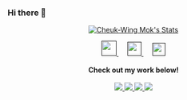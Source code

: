 ### Hi there 👋

<!--
**wangjunbo4/wangjunbo4** is a ✨ _special_ ✨ repository because its `README.md` (this file) appears on your GitHub profile.

Here are some ideas to get you started:

- 🔭 I’m currently working on ...
- 🌱 I’m currently learning ...
- 👯 I’m looking to collaborate on ...
- 🤔 I’m looking for help with ...
- 💬 Ask me about ...
- 📫 How to reach me: ...
- 😄 Pronouns: ...
- ⚡ Fun fact: ...
-->

<p align="center">
  <a href="https://github.com/wangjunbo4" class="rich-diff-level-one">
    <img src="https://github-readme-stats.vercel.app/api?username=wangjunbo4&title_color=333&text_color=777" alt="Cheuk-Wing Mok's Stats" >
    <!-- &hide=issues
    <img src="https://github-readme-stats.vercel.app/api?username=wangjunbo4&hide=issues&title_color=333&text_color=777" alt="Cheuk-Wing Mok's Stats" >
    -->
  </a>
</p>

<p align="center">
  <a href="" target="_blank" title="CSDN">
    <img src="https://img.icons8.com/material/48/000000/csdn.png" width="30px"/>
  </a>
  &emsp;
  <a href= "" target="_blank" title="WeChat">
    <img src="https://img.icons8.com/ios-filled/50/000000/weixing.png" width="28px"/>
  </a>
    &emsp;
    <a href="" target="_blank" alt="LinkedIn" title="LinkedIn">
    <img src="https://img.icons8.com/ios-filled/256/000000/linkedin.svg" width="26px"/>
  </a>
  <br><br>
    <strong>Check out my work below!</strong>
  <br><br>
  <a href="https://github.com/wangjunbo4">
    <img src="https://badges.pufler.dev/visits/wangjunbo4/wangjunbo4?style=flat-square&color=black&logo=github">
  </a>
  <a href="https://github.com/wangjunbo4">
    <img src="https://badges.pufler.dev/years/wangjunbo4?style=flat-square&color=black&logo=github">
  </a>
  <a href="https://github.com/wangjunbo4?tab=repositories">
    <img src="https://badges.pufler.dev/repos/wangjunbo4?style=flat-square&color=black&logo=github">
  </a>
  <a href="https://github.com/wangjunbo4">
    <img src="https://badges.pufler.dev/commits/monthly/wangjunbo4?style=flat-square&color=black&logo=github">
  </a>
</p>
